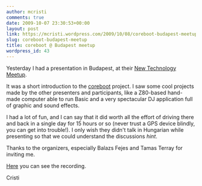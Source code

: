 ```yaml
---
author: mcristi
comments: true
date: 2009-10-07 23:30:53+00:00
layout: post
link: https://mcristi.wordpress.com/2009/10/08/coreboot-budapest-meetup/
slug: coreboot-budapest-meetup
title: coreboot @ Budapest meetup
wordpress_id: 43
---
```


Yesterday I had a presentation in Budapest, at their [New Technology Meetup](http://newtech.meetup.com/42/).

It was a short introduction to the [coreboot](http://coreboot.org) project.  I saw some cool projects made by the other presenters and participants, like a Z80-based hand-made computer able to run Basic and a very spectacular DJ application full of graphic and sound effects.

I had a lot of fun, and I can say that it did worth all the effort of driving there and back in a single day for 15 hours or so (never trust a GPS device blindly, you can get into trouble!).  I only wish they didn't talk in Hungarian while presenting so that we could understand the discussions *hint*.

Thanks to the organizers, especially Balazs Fejes and Tamas Terray for inviting me.  

[Here](http://vimeo.com/6942732) you can see the recording.


Cristi
